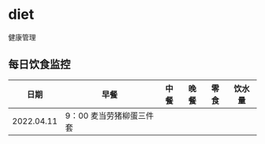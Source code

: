 # diet
健康管理

## 每日饮食监控

|日期|早餐|中餐|晚餐|零食|饮水量|
|---|---|---|---|---|---|
|2022.04.11|9：00 麦当劳猪柳蛋三件套|||||
